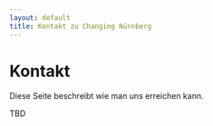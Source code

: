 ```yaml
---
layout: default
title: Kontakt zu Changing Nürnberg
---
```


<div id="contact">
  <h1 class="pageTitle">Kontakt</h1>
  <div class="contactContent">
    <p class="intro">Diese Seite beschreibt wie man uns erreichen kann.</p>
    <p> TBD</p>
</div>
